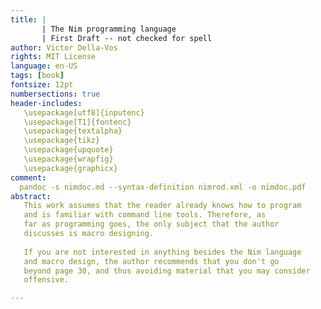 ```yaml
---
title: | 
       | The Nim programming language
       | First Draft -- not checked for spell
author: Victor Della-Vos
rights: MIT License
language: en-US
tags: [book]
fontsize: 12pt
numbersections: true
header-includes:
   \usepackage[utf8]{inputenc}
   \usepackage[T1]{fontenc}
   \usepackage{textalpha}
   \usepackage{tikz}
   \usepackage{upquote} 
   \usepackage{wrapfig}
   \usepackage{graphicx}
comment:
  pandoc -s nimdoc.md --syntax-definition nimrod.xml -o nimdoc.pdf
abstract:
   This work assumes that the reader already knows how to program
   and is familiar with command line tools. Therefore, as
   far as programming goes, the only subject that the author
   discusses is macro designing.
   
   If you are not interested in anything besides the Nim language
   and macro design, the author recommends that you don't go
   beyond page 30, and thus avoiding material that you may consider
   offensive.

---
```


